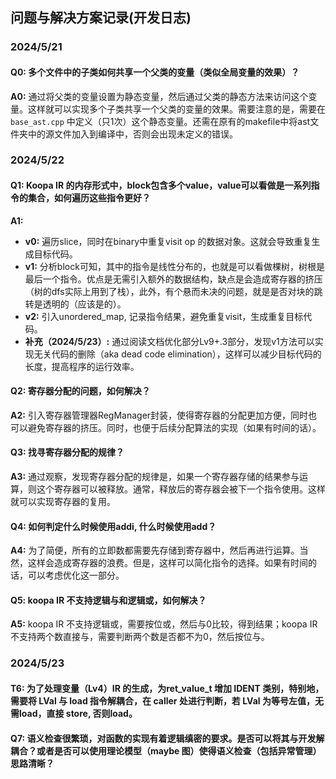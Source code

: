 ## 问题与解决方案记录(开发日志)

### 2024/5/21

#### Q0: 多个文件中的子类如何共享一个父类的变量（类似全局变量的效果）？
**A0:** 通过将父类的变量设置为静态变量，然后通过父类的静态方法来访问这个变量。这样就可以实现多个子类共享一个父类的变量的效果。需要注意的是，需要在 `base_ast.cpp` 中定义（只1次）这个静态变量。还需在原有的makefile中将ast文件夹中的源文件加入到编译中，否则会出现未定义的错误。

### 2024/5/22

#### Q1: Koopa IR 的内存形式中，block包含多个value，value可以看做是一系列指令的集合，如何遍历这些指令更好？
**A1:** 
- **v0:** 遍历slice，同时在binary中重复visit op 的数据对象。这就会导致重复生成目标代码。
- **v1:** 分析block可知，其中的指令是线性分布的，也就是可以看做棵树，树根是最后一个指令。优点是无需引入额外的数据结构，缺点是会造成寄存器的挤压（树的dfs实际上用到了栈），此外，有个悬而未决的问题，就是是否对块的跳转是透明的（应该是的）。
- **v2:** 引入unordered_map, 记录指令结果，避免重复visit，生成重复目标代码。
- **补充（2024/5/23）:** 通过阅读文档优化部分Lv9+.3部分，发现v1方法可以实现无关代码的删除（aka dead code elimination），这样可以减少目标代码的长度，提高程序的运行效率。

#### Q2: 寄存器分配的问题，如何解决？
**A2:** 引入寄存器管理器RegManager封装，使得寄存器的分配更加方便，同时也可以避免寄存器的挤压。同时，也便于后续分配算法的实现（如果有时间的话）。

#### Q3: 找寻寄存器分配的规律？
**A3:** 通过观察，发现寄存器分配的规律是，如果一个寄存器存储的结果参与运算，则这个寄存器可以被释放。通常，释放后的寄存器会被下一个指令使用。这样就可以实现寄存器的复用。

#### Q4: 如何判定什么时候使用addi, 什么时候使用add？
**A4:** 为了简便，所有的立即数都需要先存储到寄存器中，然后再进行运算。当然，这样会造成寄存器的浪费。但是，这样可以简化指令的选择。如果有时间的话，可以考虑优化这一部分。

#### Q5: koopa IR 不支持逻辑与和逻辑或，如何解决？
**A5:** koopa IR 不支持逻辑或，需要按位或，然后与0比较，得到结果；koopa IR 不支持两个数直接与，需要判断两个数是否都不为0，然后按位与。

### 2024/5/23

#### T6: 为了处理变量（Lv4）IR 的生成，为ret_value_t 增加 IDENT 类别，特别地，需要将 LVal 与 load 指令解耦合，在 caller 处进行判断，若 LVal 为等号左值，无需load，直接 store, 否则load。

#### Q7: 语义检查很繁琐，对函数的实现有着逻辑缜密的要求。是否可以将其与开发解耦合？或者是否可以使用理论模型（maybe 图）使得语义检查（包括异常管理）思路清晰？
